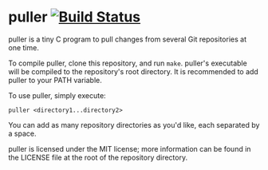 # puller [![Build Status](https://travis-ci.org/jackdalton/puller.svg)](https://travis-ci.org/jackdalton/puller)

puller is a tiny C program to pull changes from several Git repositories at one time.

To compile puller, clone this repository, and run `make`. puller's executable will be compiled to the repository's root directory. It is recommended to add puller to your PATH variable.

To use puller, simply execute:

```shell
puller <directory1...directory2>
```

You can add as many repository directories as you'd like, each separated by a space.

puller is licensed under the MIT license; more information can be found in the LICENSE file at the root of the repository directory.
